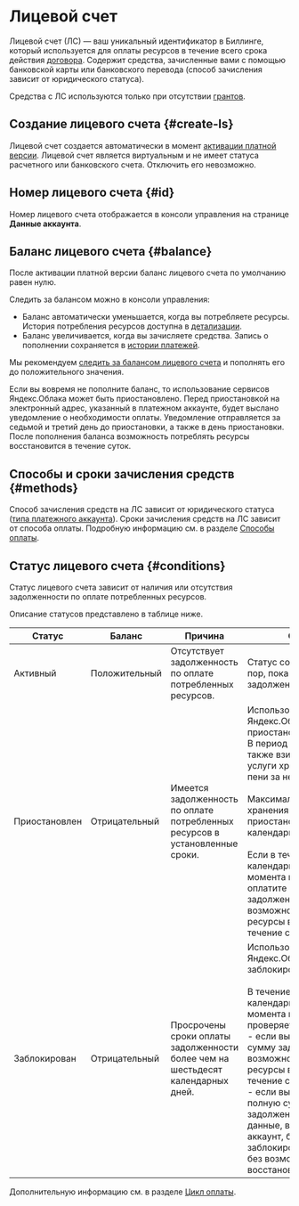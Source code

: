 # Лицевой счет

Лицевой счет (ЛС) — ваш уникальный идентификатор в Биллинге, который используется для оплаты ресурсов в течение всего срока действия [договора](contract.md). Содержит средства, зачисленные вами с помощью банковской карты или банковского перевода (способ зачисления зависит от юридического статуса).

Средства с ЛС используются только при отсутствии [грантов](bonus-account.md).

## Создание лицевого счета {#create-ls}

Лицевой счет создается автоматически в момент [активации платной версии](../operations/activate-commercial.md). Лицевой счет является виртуальным и не имеет статуса расчетного или банковского счета. Отключить его невозможно.

## Номер лицевого счета  {#id}
Номер лицевого счета отображается в консоли управления на странице **Данные аккаунта**.

## Баланс лицевого счета  {#balance}

После активации платной версии баланс лицевого счета по умолчанию равен нулю.

Следить за балансом можно в консоли управления: 
- Баланс автоматически уменьшается, когда вы потребляете ресурсы. История потребления ресурсов доступна в [детализации](../operations/check-charges.md).
- Баланс увеличивается, когда вы зачисляете средства. Запись о пополнении сохраняется в [истории платежей](../operations/check-bill-history.md).

Мы рекомендуем [следить за балансом лицевого счета](../operations/pay-the-bill.md) и пополнять его до положительного значения.

Если вы вовремя не пополните баланс, то использование сервисов Яндекс.Облака может быть приостановлено. Перед приостановкой на электронный адрес, указанный в платежном аккаунте, будет выслано уведомление о необходимости оплаты. Уведомление отправляется за седьмой и третий день до приостановки, а также в день приостановки. После пополнения баланса возможность потреблять ресурсы восстановится в течение суток.

## Способы и сроки зачисления средств {#methods}

Способ зачисления средств на ЛС зависит от юридического статуса ([типа платежного аккаунта](../concepts/billing-account.md#ba-types)). Сроки зачисления средств на ЛС зависит от способа оплаты. Подробную информацию см. в разделе [Способы оплаты](../payment/payment-methods.md).

## Статус лицевого счета {#conditions}

Статус лицевого счета зависит от наличия или отсутствия задолженности по оплате потребленных ресурсов.

Описание статусов представлено в таблице ниже.

Статус | Баланс | Причина | Описание
----- | ----- | ----- | -----
Активный | Положительный | Отсутствует задолженность по оплате потребленных ресурсов. | Статус сохраняется до тех пор, пока не появилась задолженность.
Приостановлен | Отрицательный | Имеется задолженность по оплате потребленных ресурсов в установленные сроки. | Использование сервисов Яндекс.Облака приостановлено.<br/>В период приостановки также взимается плата за услуги хранения данных и пени за неуплату.<br/><br/>Максимальный срок хранения данных после приостановки — шестьдесят календарных дней.<br/><br/>Если в течение шестидесяти календарных дней с момента приостановки вы оплатите полную сумму задолженности, возможность потреблять ресурсы восстановится в течение суток.
Заблокирован | Отрицательный | Просрочены сроки оплаты задолженности более чем на шестьдесят календарных дней. | Использование сервисов Яндекс.Облака заблокировано.<br/><br/>В течение шестидесяти календарных дней с момента приостановки проверяется оплата: <br/> - если вы оплатите полную сумму задолженности, возможность потреблять ресурсы восстановится в течение суток; <br/> - если вы не оплатите полную сумму задолженности, все ваши данные, включая платежный аккаунт, будут заблокированы и удалены без возможности восстановления.

Дополнительную информацию см. в разделе [Цикл оплаты](../payment/billing-cycle.md).

